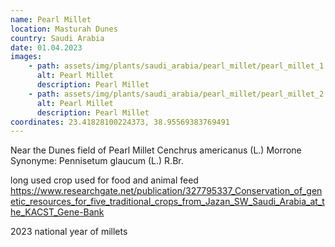 ```yaml
---
name: Pearl Millet
location: Masturah Dunes
country: Saudi Arabia
date: 01.04.2023
images:
    - path: assets/img/plants/saudi_arabia/pearl_millet/pearl_millet_1.jpg
      alt: Pearl Millet
      description: Pearl Millet
    - path: assets/img/plants/saudi_arabia/pearl_millet/pearl_millet_2.jpg
      alt: Pearl Millet
      description: Pearl Millet
coordinates: 23.41828100224373, 38.95569383769491
---
```


Near the Dunes
field of Pearl Millet
Cenchrus americanus (L.) Morrone
Synonyme: Pennisetum glaucum (L.) R.Br.

long used crop used for food and animal feed
https://www.researchgate.net/publication/327795337_Conservation_of_genetic_resources_for_five_traditional_crops_from_Jazan_SW_Saudi_Arabia_at_the_KACST_Gene-Bank

2023 national year of millets